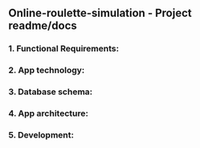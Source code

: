 ## Online-roulette-simulation - Project readme/docs

### 1. Functional Requirements:




### 2. App technology:



### 3. Database schema: 




### 4. App architecture: 




### 5. Development: 










